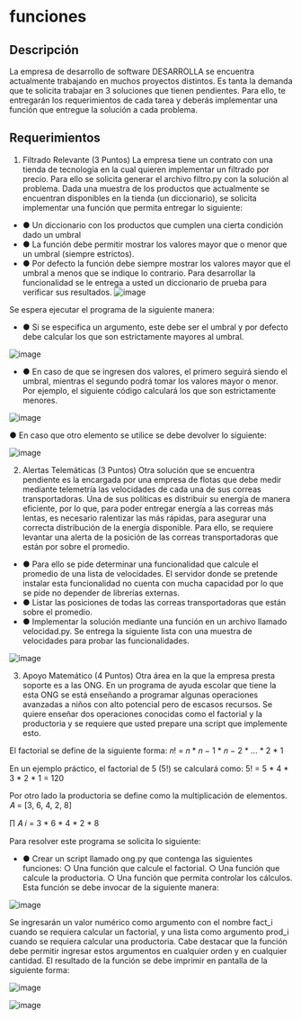 # funciones

## Descripción
La empresa de desarrollo de software DESARROLLA se encuentra actualmente trabajando
en muchos proyectos distintos. Es tanta la demanda que te solicita trabajar en 3 soluciones
que tienen pendientes. Para ello, te entregarán los requerimientos de cada tarea y deberás
implementar una función que entregue la solución a cada problema.

## Requerimientos
1. Filtrado Relevante
(3 Puntos)
La empresa tiene un contrato con una tienda de tecnología en la cual quieren implementar
un filtrado por precio. Para ello se solicita generar el archivo filtro.py con la solución al
problema. Dada una muestra de los productos que actualmente se encuentran disponibles
en la tienda (un diccionario), se solicita implementar una función que permita entregar lo
siguiente:
- ● Un diccionario con los productos que cumplen una cierta condición dado un umbral
- ● La función debe permitir mostrar los valores mayor que o menor que un umbral
(siempre estrictos).
- ● Por defecto la función debe siempre mostrar los valores mayor que el umbral a
menos que se indique lo contrario.
Para desarrollar la funcionalidad se le entrega a usted un diccionario de prueba para verificar
sus resultados.
![image](https://user-images.githubusercontent.com/36016296/168395504-daefdf6c-e490-4695-b713-ce8cf2e508ff.png)

Se espera ejecutar el programa de la siguiente manera:
- ● Si se especifica un argumento, este debe ser el umbral y por defecto debe calcular
los que son estrictamente mayores al umbral.

![image](https://user-images.githubusercontent.com/36016296/168395536-b804f550-8743-4e9e-9a75-7aa5b772f777.png)

- ● En caso de que se ingresen dos valores, el primero seguirá siendo el umbral,
mientras el segundo podrá tomar los valores mayor o menor. Por ejemplo, el
siguiente código calculará los que son estrictamente menores.

![image](https://user-images.githubusercontent.com/36016296/168395591-21da3caa-a88b-40c1-844a-5e58bd3aa316.png)

 ● En caso que otro elemento se utilice se debe devolver lo siguiente:
 
 ![image](https://user-images.githubusercontent.com/36016296/168395663-eea970c5-6ca0-4bbe-8c2d-6215d6ee13fb.png)


2. Alertas Telemáticas
(3 Puntos)
Otra solución que se encuentra pendiente es la encargada por una empresa de flotas que
debe medir mediante telemetría las velocidades de cada una de sus correas
transportadoras. Una de sus políticas es distribuir su energía de manera eficiente, por lo que,
para poder entregar energía a las correas más lentas, es necesario ralentizar las más
rápidas, para asegurar una correcta distribución de la energía disponible. Para ello, se
requiere levantar una alerta de la posición de las correas transportadoras que están por
sobre el promedio.
- ● Para ello se pide determinar una funcionalidad que calcule el promedio de una lista
de velocidades. El servidor donde se pretende instalar esta funcionalidad no cuenta
con mucha capacidad por lo que se pide no depender de librerías externas.
- ● Listar las posiciones de todas las correas transportadoras que están sobre el
promedio.
- ● Implementar la solución mediante una función en un archivo llamado velocidad.py.
Se entrega la siguiente lista con una muestra de velocidades para probar las
funcionalidades.

![image](https://user-images.githubusercontent.com/36016296/168395748-f49a90c9-85a8-4f6b-9593-35494d0a7455.png)

3. Apoyo Matemático
(4 Puntos)
Otra área en la que la empresa presta soporte es a las ONG. En un programa de ayuda
escolar que tiene la esta ONG se está enseñando a programar algunas operaciones
avanzadas a niños con alto potencial pero de escasos recursos. Se quiere enseñar dos
operaciones conocidas como el factorial y la productoria y se requiere que usted prepare
una script que implemente esto.

El factorial se define de la siguiente forma:
𝑛! = 𝑛 * 𝑛 − 1 * 𝑛 − 2 * ... * 2 * 1

En un ejemplo práctico, el factorial de 5 (5!) se calculará como:
5! = 5 * 4 * 3 * 2 * 1 = 120

Por otro lado la productoria se define como la multiplicación de elementos.
𝐴 = [3, 6, 4, 2, 8]

∏ 𝐴
𝑖 = 3 * 6 * 4 * 2 * 8

Para resolver este programa se solicita lo siguiente:
- ● Crear un script llamado ong.py que contenga las siguientes funciones:
○ Una función que calcule el factorial.
○ Una función que calcule la productoria.
○ Una función que permita controlar los cálculos. Esta función se debe invocar
de la siguiente manera:

![image](https://user-images.githubusercontent.com/36016296/168395856-18959ee2-362b-4465-929f-59382eeada7d.png)

Se ingresarán un valor numérico como argumento con el nombre fact_i cuando se requiera
calcular un factorial, y una lista como argumento prod_i cuando se requiera calcular una
productoria. Cabe destacar que la función debe permitir ingresar estos argumentos en
cualquier orden y en cualquier cantidad. El resultado de la función se debe imprimir en
pantalla de la siguiente forma:

![image](https://user-images.githubusercontent.com/36016296/168395905-6ce40ad4-e72c-45fd-b10b-92fb176022fe.png)

![image](https://user-images.githubusercontent.com/36016296/168395925-a423989e-369b-42cd-9eef-dc54c67b667b.png)





